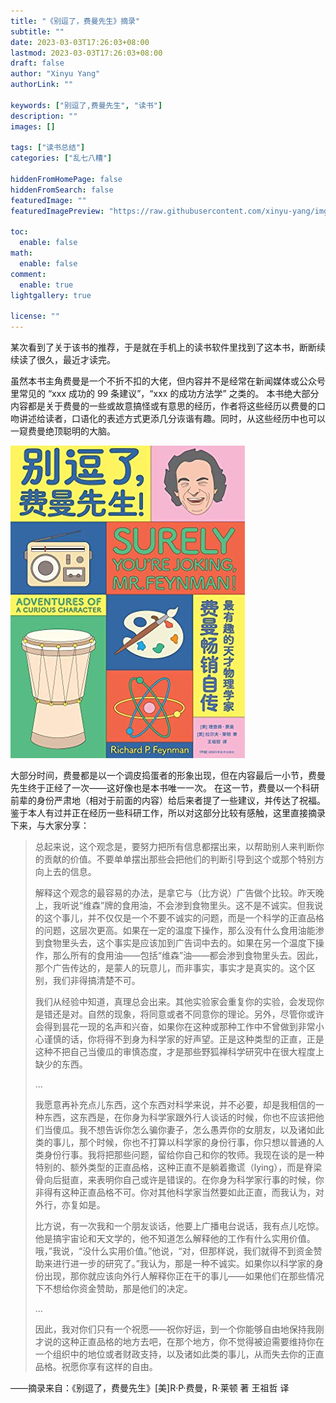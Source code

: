 ```yaml
---
title: "《别逗了，费曼先生》摘录"
subtitle: ""
date: 2023-03-03T17:26:03+08:00
lastmod: 2023-03-03T17:26:03+08:00
draft: false
author: "Xinyu Yang"
authorLink: ""

keywords: ["别逗了,费曼先生", "读书"]
description: ""
images: []

tags: ["读书总结"]
categories: ["乱七八糟"]

hiddenFromHomePage: false
hiddenFromSearch: false
featuredImage: ""
featuredImagePreview: "https://raw.githubusercontent.com/xinyu-yang/imgs/refs/heads/master/2024/kC4SXqT9AUgfZH6.png"

toc:
  enable: false
math:
  enable: false
comment:
  enable: true
lightgallery: true

license: ""
---
```



某次看到了关于该书的推荐，于是就在手机上的读书软件里找到了这本书，断断续续读了很久，最近才读完。

虽然本书主角费曼是一个不折不扣的大佬，但内容并不是经常在新闻媒体或公众号里常见的 “xxx 成功的 99 条建议”，“xxx 的成功方法学” 之类的。
本书绝大部分内容都是关于费曼的一些或故意搞怪或有意思的经历，作者将这些经历以费曼的口吻讲述给读者，口语化的表述方式更添几分诙谐有趣。同时，从这些经历中也可以一窥费曼绝顶聪明的大脑。

<!--more-->

![mrfeynman](https://raw.githubusercontent.com/xinyu-yang/imgs/refs/heads/master/2024/kC4SXqT9AUgfZH6.png "《别逗了，费曼先生！》")

大部分时间，费曼都是以一个调皮捣蛋者的形象出现，但在内容最后一小节，费曼先生终于正经了一次——这好像也是本书唯一一次。
在这一节，费曼以一个科研前辈的身份严肃地（相对于前面的内容）给后来者提了一些建议，并传达了祝福。鉴于本人有过并正在经历一些科研工作，所以对这部分比较有感触，这里直接摘录下来，与大家分享：

> 总起来说，这个观念是，要努力把所有信息都摆出来，以帮助别人来判断你的贡献的价值。不要单单摆出那些会把他们的判断引导到这个或那个特别方向上去的信息。
>
> 解释这个观念的最容易的办法，是拿它与（比方说）广告做个比较。昨天晚上，我听说“维森”牌的食用油，不会渗到食物里头。这不是不诚实。但我说的这个事儿，并不仅仅是一个不要不诚实的问题，而是一个科学的正直品格的问题，这层次更高。如果在一定的温度下操作，那么没有什么食用油能渗到食物里头去，这个事实是应该加到广告词中去的。如果在另一个温度下操作，那么所有的食用油——包括“维森”油——都会渗到食物里头去。因此，那个广告传达的，是蒙人的玩意儿，而非事实，事实才是真实的。这个区别，我们非得搞清楚不可。
>
> 我们从经验中知道，真理总会出来。其他实验家会重复你的实验，会发现你是错还是对。自然的现象，将同意或者不同意你的理论。另外，尽管你或许会得到昙花一现的名声和兴奋，如果你在这种或那种工作中不曾做到非常小心谨慎的话，你将得不到身为科学家的好声望。正是这种类型的正直，正是这种不把自己当傻瓜的审慎态度，才是那些野狐禅科学研究中在很大程度上缺少的东西。
>
> …
>
> 我愿意再补充点儿东西，这个东西对科学来说，并不必要，却是我相信的一种东西，这东西是，在你身为科学家跟外行人谈话的时候，你也不应该把他们当傻瓜。我不想告诉你怎么骗你妻子，怎么愚弄你的女朋友，以及诸如此类的事儿，那个时候，你也不打算以科学家的身份行事，你只想以普通的人类身份行事。我将把那些问题，留给你自己和你的牧师。我现在谈的是一种特别的、额外类型的正直品格，这种正直不是躺着撒谎（lying），而是脊梁骨向后挺直，来表明你自己或许是错误的。在你身为科学家行事的时候，你非得有这种正直品格不可。你对其他科学家当然要如此正直，而我认为，对外行，亦复如是。
>
> 比方说，有一次我和一个朋友谈话，他要上广播电台说话，我有点儿吃惊。他是搞宇宙论和天文学的，他不知道怎么解释他的工作有什么实用价值。哦，”我说，“没什么实用价值。”他说，“对，但那样说，我们就得不到资金赞助来进行进一步的研究了。”我认为，那是一种不诚实。如果你以科学家的身份出现，那你就应该向外行人解释你正在干的事儿——如果他们在那些情况下不想给你资金赞助，那是他们的决定。
>
> …
>
> 因此，我对你们只有一个祝愿——祝你好运，到一个你能够自由地保持我刚才说的这种正直品格的地方去吧，在那个地方，你不觉得被迫需要维持你在一个组织中的地位或者财政支持，以及诸如此类的事儿，从而失去你的正直品格。祝愿你享有这样的自由。

——摘录来自：《别逗了，费曼先生》[美]R·P·费曼，R·莱顿 著 王祖哲 译
